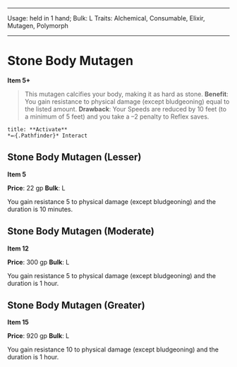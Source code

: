 
---
Usage: held in 1 hand;
Bulk: L
Traits: Alchemical, Consumable, Elixir, Mutagen, Polymorph

---

# Stone Body Mutagen

**Item 5+**

> This mutagen calcifies your body, making it as hard as stone.
**Benefit**: You gain resistance to physical damage (except bludgeoning) equal to the listed amount.
**Drawback**: Your Speeds are reduced by 10 feet (to a minimum of 5 feet) and you take a –2 penalty to Reflex saves.

```ad-embed-ability
title: **Activate**
*⬻{.Pathfinder}* Interact 
```

## Stone Body Mutagen (Lesser)

**Item 5**

**Price**: 22 gp
**Bulk**: L

You gain resistance 5 to physical damage (except bludgeoning) and the duration is 10 minutes.

## Stone Body Mutagen (Moderate)

**Item 12**

**Price**: 300 gp
**Bulk**: L

You gain resistance 5 to physical damage (except bludgeoning) and the duration is 1 hour.

## Stone Body Mutagen (Greater)

**Item 15**

**Price**: 920 gp
**Bulk**: L

You gain resistance 10 to physical damage (except bludgeoning) and the duration is 1 hour.
